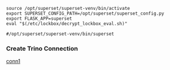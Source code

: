 ```
source /opt/superset/superset-venv/bin/activate
export SUPERSET_CONFIG_PATH=/opt/superset/superset_config.py
export FLASK_APP=superset
eval "$(/etc/lockbox/decrypt_lockbox_eval.sh)"

#/opt/superset/superset-venv/bin/superset
```

### Create Trino Connection

[conn1](images/conn1.png)

